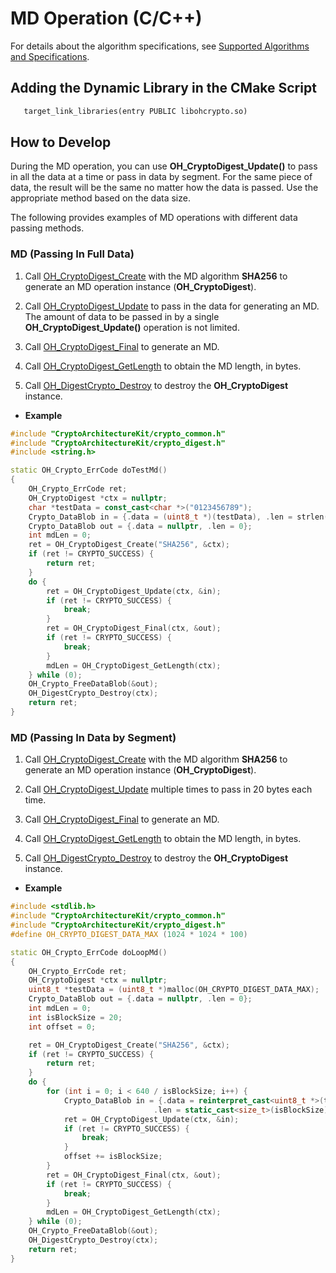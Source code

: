 # MD Operation (C/C++)

For details about the algorithm specifications, see [Supported Algorithms and Specifications](crypto-generate-message-digest-overview.md#supported-algorithms-and-specifications).

## Adding the Dynamic Library in the CMake Script
```txt
   target_link_libraries(entry PUBLIC libohcrypto.so)
```


## How to Develop

During the MD operation, you can use **OH_CryptoDigest_Update()** to pass in all the data at a time or pass in data by segment. For the same piece of data, the result will be the same no matter how the data is passed. Use the appropriate method based on the data size.

The following provides examples of MD operations with different data passing methods.


### MD (Passing In Full Data)

1. Call [OH_CryptoDigest_Create](../../reference/apis-crypto-architecture-kit/_crypto_digest_api.md#oh_cryptodigest_create) with the MD algorithm **SHA256** to generate an MD operation instance (**OH_CryptoDigest**).

2. Call [OH_CryptoDigest_Update](../../reference/apis-crypto-architecture-kit/_crypto_digest_api.md#oh_cryptodigest_update) to pass in the data for generating an MD. The amount of data to be passed in by a single **OH_CryptoDigest_Update()** operation is not limited.

3. Call [OH_CryptoDigest_Final](../../reference/apis-crypto-architecture-kit/_crypto_digest_api.md#oh_cryptodigest_final) to generate an MD.

4. Call [OH_CryptoDigest_GetLength](../../reference/apis-crypto-architecture-kit/_crypto_digest_api.md#oh_cryptodigest_getlength) to obtain the MD length, in bytes.

5. Call [OH_DigestCrypto_Destroy](../../reference/apis-crypto-architecture-kit/_crypto_digest_api.md#oh_digestcrypto_destroy) to destroy the **OH_CryptoDigest** instance.

- **Example**

```c++
#include "CryptoArchitectureKit/crypto_common.h"
#include "CryptoArchitectureKit/crypto_digest.h"
#include <string.h>

static OH_Crypto_ErrCode doTestMd()
{
    OH_Crypto_ErrCode ret;
    OH_CryptoDigest *ctx = nullptr;
    char *testData = const_cast<char *>("0123456789");
    Crypto_DataBlob in = {.data = (uint8_t *)(testData), .len = strlen(testData)};
    Crypto_DataBlob out = {.data = nullptr, .len = 0};
    int mdLen = 0;
    ret = OH_CryptoDigest_Create("SHA256", &ctx);
    if (ret != CRYPTO_SUCCESS) {
        return ret;
    }
    do {
        ret = OH_CryptoDigest_Update(ctx, &in);
        if (ret != CRYPTO_SUCCESS) {
            break;
        }
        ret = OH_CryptoDigest_Final(ctx, &out);
        if (ret != CRYPTO_SUCCESS) {
            break;
        }
        mdLen = OH_CryptoDigest_GetLength(ctx);
    } while (0);
    OH_Crypto_FreeDataBlob(&out);
    OH_DigestCrypto_Destroy(ctx);
    return ret;
}
```

### MD (Passing In Data by Segment)

1. Call [OH_CryptoDigest_Create](../../reference/apis-crypto-architecture-kit/_crypto_digest_api.md#oh_cryptodigest_create) with the MD algorithm **SHA256** to generate an MD operation instance (**OH_CryptoDigest**).

2. Call [OH_CryptoDigest_Update](../../reference/apis-crypto-architecture-kit/_crypto_digest_api.md#oh_cryptodigest_update) multiple times to pass in 20 bytes each time.

3. Call [OH_CryptoDigest_Final](../../reference/apis-crypto-architecture-kit/_crypto_digest_api.md#oh_cryptodigest_final) to generate an MD.

4. Call [OH_CryptoDigest_GetLength](../../reference/apis-crypto-architecture-kit/_crypto_digest_api.md#oh_cryptodigest_getlength) to obtain the MD length, in bytes.

5. Call [OH_DigestCrypto_Destroy](../../reference/apis-crypto-architecture-kit/_crypto_digest_api.md#oh_digestcrypto_destroy) to destroy the **OH_CryptoDigest** instance.

- **Example**

```c++
#include <stdlib.h>
#include "CryptoArchitectureKit/crypto_common.h"
#include "CryptoArchitectureKit/crypto_digest.h"
#define OH_CRYPTO_DIGEST_DATA_MAX (1024 * 1024 * 100)

static OH_Crypto_ErrCode doLoopMd()
{
    OH_Crypto_ErrCode ret;
    OH_CryptoDigest *ctx = nullptr;
    uint8_t *testData = (uint8_t *)malloc(OH_CRYPTO_DIGEST_DATA_MAX);
    Crypto_DataBlob out = {.data = nullptr, .len = 0};
    int mdLen = 0;
    int isBlockSize = 20;
    int offset = 0;

    ret = OH_CryptoDigest_Create("SHA256", &ctx);
    if (ret != CRYPTO_SUCCESS) {
        return ret;
    }
    do {
        for (int i = 0; i < 640 / isBlockSize; i++) {
            Crypto_DataBlob in = {.data = reinterpret_cast<uint8_t *>(testData + offset),
                                .len = static_cast<size_t>(isBlockSize)};
            ret = OH_CryptoDigest_Update(ctx, &in);
            if (ret != CRYPTO_SUCCESS) {
                break;
            }
            offset += isBlockSize;
        }
        ret = OH_CryptoDigest_Final(ctx, &out);
        if (ret != CRYPTO_SUCCESS) {
            break;
        }
        mdLen = OH_CryptoDigest_GetLength(ctx);
    } while (0);
    OH_Crypto_FreeDataBlob(&out);
    OH_DigestCrypto_Destroy(ctx);
    return ret;
}
```
